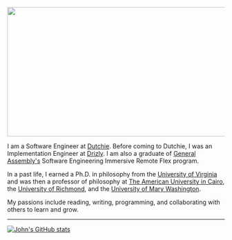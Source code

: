 <img src="https://media.giphy.com/media/dvsjHZc6P3oozpp9I4/giphy.gif" width=850px height=300px>

I am a Software Engineer at [Dutchie](https://dutchie.com/). Before coming to Dutchie, I was an Implementation Engineer at [Drizly](https://drizly.com/home). I am also a graduate of [General Assembly's](https://generalassemb.ly/) Software Engineering Immersive Remote Flex program.

In a past life, I earned a Ph.D. in philosophy from the [University of Virginia](https://www.virginia.edu/) and was then a professor of philosophy at [The American University in Cairo](https://www.aucegypt.edu/), the [University of Richmond](https://www.richmond.edu/), and the [University of Mary Washington](https://www.umw.edu/). 

My passions include reading, writing, programming, and collaborating with others to learn and grow.

--------------------------------------------------------------------------------------------------------------------------------------------------------------------

[![John's GitHub stats](https://github-readme-stats.vercel.app/api?username=johnrobertmahlan&theme=radical)](https://github.com/johnrobertmahlan/github-readme-stats)

<!--
**johnrobertmahlan/johnrobertmahlan** is a ✨ _special_ ✨ repository because its `README.md` (this file) appears on your GitHub profile.

Here are some ideas to get you started:

- 🔭 I’m currently working on ...
- 🌱 I’m currently learning ...
- 👯 I’m looking to collaborate on ...
- 🤔 I’m looking for help with ...
- 💬 Ask me about ...
- 📫 How to reach me: ...
- 😄 Pronouns: ...
- ⚡ Fun fact: ...
-->

